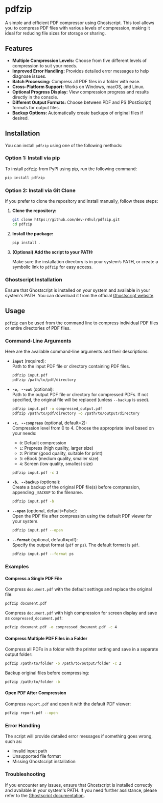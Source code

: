 # pdfzip

A simple and efficient PDF compressor using Ghostscript. This tool allows you to compress PDF files with various levels of compression, making it ideal for reducing file sizes for storage or sharing.

## Features

- **Multiple Compression Levels:** Choose from five different levels of compression to suit your needs.
- **Improved Error Handling:** Provides detailed error messages to help diagnose issues.
- **Batch Processing:** Compress all PDF files in a folder with ease.
- **Cross-Platform Support:** Works on Windows, macOS, and Linux.
- **Optional Progress Display:** View compression progress and results directly in the console.
- **Different Output Formats:** Choose between PDF and PS (PostScript) formats for output files.
- **Backup Options:** Automatically create backups of original files if desired.

## Installation

You can install `pdfzip` using one of the following methods:

### Option 1: Install via pip

To install `pdfzip` from PyPI using pip, run the following command:

```bash
pip install pdfzip
```

### Option 2: Install via Git Clone

If you prefer to clone the repository and install manually, follow these steps:

1. **Clone the repository:**

   ```bash
   git clone https://github.com/dev-r4hul/pdfzip.git
   cd pdfzip
   ```

2. **Install the package:**

   ```bash
   pip install .
   ```

3. **(Optional) Add the script to your PATH:**

   Make sure the installation directory is in your system’s PATH, or create a symbolic link to `pdfzip` for easy access.

### Ghostscript Installation

Ensure that Ghostscript is installed on your system and available in your system's PATH. You can download it from the official [Ghostscript website](https://ghostscript.com/releases/index.html).

## Usage

`pdfzip` can be used from the command line to compress individual PDF files or entire directories of PDF files.

### Command-Line Arguments

Here are the available command-line arguments and their descriptions:

- **`input`** (required):  
  Path to the input PDF file or directory containing PDF files.
  
  ```bash
  pdfzip input.pdf
  pdfzip /path/to/pdf/directory
  ```

- **`-o, --out`** (optional):  
  Path to the output PDF file or directory for compressed PDFs. If not specified, the original file will be replaced (unless `--backup` is used).
  
  ```bash
  pdfzip input.pdf -o compressed_output.pdf
  pdfzip /path/to/pdf/directory -o /path/to/output/directory
  ```

- **`-c, --compress`** (optional, default=2):  
  Compression level from 0 to 4. Choose the appropriate level based on your needs:
  - `0`: Default compression
  - `1`: Prepress (high quality, larger size)
  - `2`: Printer (good quality, suitable for print)
  - `3`: eBook (medium quality, smaller size)
  - `4`: Screen (low quality, smallest size)

  ```bash
  pdfzip input.pdf -c 3
  ```

- **`-b, --backup`** (optional):  
  Create a backup of the original PDF file(s) before compression, appending `_BACKUP` to the filename.
  
  ```bash
  pdfzip input.pdf -b
  ```

- **`--open`** (optional, default=False):  
  Open the PDF file after compression using the default PDF viewer for your system.
  
  ```bash
  pdfzip input.pdf --open
  ```

- **`--format`** (optional, default=pdf):  
  Specify the output format (`pdf` or `ps`). The default format is `pdf`.

  ```bash
  pdfzip input.pdf --format ps
  ```

### Examples

#### Compress a Single PDF File

Compress `document.pdf` with the default settings and replace the original file:

```bash
pdfzip document.pdf
```

Compress `document.pdf` with high compression for screen display and save as `compressed_document.pdf`:

```bash
pdfzip document.pdf -o compressed_document.pdf -c 4
```

#### Compress Multiple PDF Files in a Folder

Compress all PDFs in a folder with the printer setting and save in a separate output folder:

```bash
pdfzip /path/to/folder -o /path/to/output/folder -c 2
```

Backup original files before compressing:

```bash
pdfzip /path/to/folder -b
```

#### Open PDF After Compression

Compress `report.pdf` and open it with the default PDF viewer:

```bash
pdfzip report.pdf --open
```

### Error Handling

The script will provide detailed error messages if something goes wrong, such as:

- Invalid input path
- Unsupported file format
- Missing Ghostscript installation

### Troubleshooting

If you encounter any issues, ensure that Ghostscript is installed correctly and available in your system's PATH. If you need further assistance, please refer to the [Ghostscript documentation]((https://ghostscript.readthedocs.io/en/latest/current/Use.htm)).